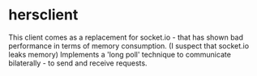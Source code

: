 hersclient
==========

This client comes as a replacement for socket.io - that has shown bad performance in terms of memory consumption. (I suspect that socket.io leaks memory)  Implements a 'long poll' technique to communicate bilaterally - to send and receive requests.

